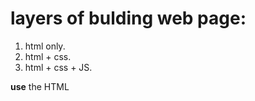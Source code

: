 # layers of bulding web page:
1. html only.
2. html + css.
3. html + css + JS.

**use** the HTML <script> element to tell the browser it is coming across a script.

## Accessing Object Methods
access an object method with  objectName.methodName()
 
When the browser comes across a <script> element, it stops to
load the script and then checks to see if it needs to do anything.

It is best to keep JS code in its own JS file.

### STATEMENTS
is an one instruction or step.

### COMMENTS
explain what your code does, 
**multicomments:**  /* comments * /
**single comment** // comment


### Variable
bits of information. var a;

### DATA TYPES
- **numerical** 1, 9, 0.8, -889, 2017.2558
- **string** 'hi' , 'helle23$'

